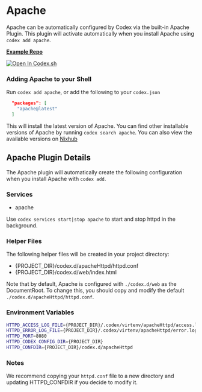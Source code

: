 # Apache

Apache can be automatically configured by Codex via the built-in Apache Plugin. This plugin will activate automatically when you install Apache using `codex add apache`.

[**Example Repo**](https://github.com/khulnasoft/codex/tree/main/examples/servers/apache)

[![Open In Codex.sh](https://www.khulnasoft/img/codex/open-in-codex.svg)](https://codex.sh/open/templates/apache)

### Adding Apache to your Shell

Run `codex add apache`, or add the following to your `codex.json`

```json
  "packages": [
    "apache@latest"
  ]
```

This will install the latest version of Apache. You can find other installable versions of Apache by running `codex search apache`. You can also view the available versions on [Nixhub](https://www.nixhub.io/packages/apache)

## Apache Plugin Details

The Apache plugin will automatically create the following configuration when you install Apache with `codex add`.

### Services

* apache

Use `codex services start|stop apache` to start and stop httpd in the background.

### Helper Files

The following helper files will be created in your project directory:

* {PROJECT_DIR}/codex.d/apacheHttpd/httpd.conf
* {PROJECT_DIR}/codex.d/web/index.html

Note that by default, Apache is configured with `./codex.d/web` as the DocumentRoot. To change this, you should copy and modify the default `./codex.d/apacheHttpd/httpd.conf`.

### Environment Variables

```bash
HTTPD_ACCESS_LOG_FILE={PROJECT_DIR}/.codex/virtenv/apacheHttpd/access.log
HTTPD_ERROR_LOG_FILE={PROJECT_DIR}/.codex/virtenv/apacheHttpd/error.log
HTTPD_PORT=8080
HTTPD_CODEX_CONFIG_DIR={PROJECT_DIR}
HTTPD_CONFDIR={PROJECT_DIR}/codex.d/apacheHttpd
```

### Notes

We recommend copying your `httpd.conf` file to a new directory and updating HTTPD_CONFDIR if you decide to modify it.
